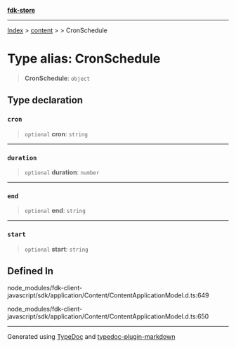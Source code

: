 [**fdk-store**](../../../README.md)
***

[Index](../../../API.md) > [content](../../README.md) > [<internal>](../README.md) > CronSchedule

# Type alias: CronSchedule

> **CronSchedule**: `object`

## Type declaration

### `cron`

> `optional` **cron**: `string`

***

### `duration`

> `optional` **duration**: `number`

***

### `end`

> `optional` **end**: `string`

***

### `start`

> `optional` **start**: `string`

## Defined In

node\_modules/fdk-client-javascript/sdk/application/Content/ContentApplicationModel.d.ts:649

node\_modules/fdk-client-javascript/sdk/application/Content/ContentApplicationModel.d.ts:650

***
Generated using [TypeDoc](https://typedoc.org/) and [typedoc-plugin-markdown](https://www.npmjs.com/package/typedoc-plugin-markdown)
